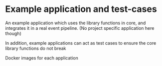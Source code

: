 # Example application and test-cases

An example application which uses the library functions in core, and integrates it in a real event pipeline. (No project specific application here though)

In addition, example applications can act as test cases to ensure the core library functions do not break

Docker images for each application
